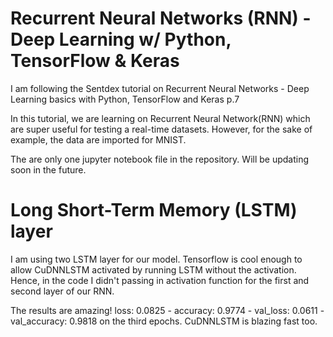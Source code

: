 # Recurrent Neural Networks (RNN) - Deep Learning w/ Python, TensorFlow & Keras 

I am following the Sentdex tutorial on Recurrent Neural Networks - Deep Learning basics with Python, TensorFlow and Keras p.7

In this tutorial, we are learning on Recurrent Neural Network(RNN) which are super useful for testing a real-time datasets. However, for the sake of example, the data are imported for MNIST. 

The are only one jupyter notebook file in the repository. Will be updating soon in the future. 

# Long Short-Term Memory (LSTM) layer

I am using two LSTM layer for our model. Tensorflow is cool enough to allow CuDNNLSTM activated by running LSTM without the activation. Hence, in the code I didn't passing in activation function for the first and second layer of our RNN. 

The results are amazing! loss: 0.0825 - accuracy: 0.9774 - val_loss: 0.0611 - val_accuracy: 0.9818 on the third epochs. CuDNNLSTM is blazing fast too. 
